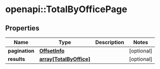 # openapi::TotalByOfficePage


## Properties
Name | Type | Description | Notes
------------ | ------------- | ------------- | -------------
**pagination** | [**OffsetInfo**](OffsetInfo.md) |  | [optional] 
**results** | [**array[TotalByOffice]**](TotalByOffice.md) |  | [optional] 


